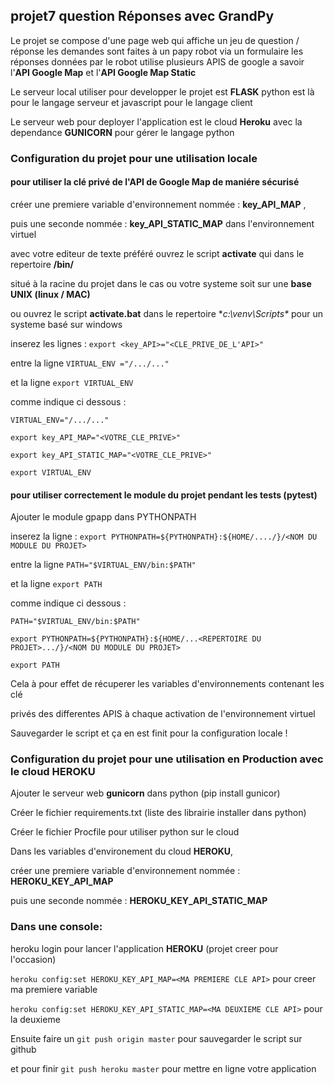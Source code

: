 projet7
question Réponses avec GrandPy
------------------------------

Le projet se compose d'une page web qui affiche un jeu de question / réponse
les demandes sont faites à un papy robot via un formulaire
les réponses données par le robot utilise plusieurs APIS de google
a savoir l'**API Google Map** et l'**API Google Map Static**

Le serveur local utiliser pour developper le projet est **FLASK**
python est là pour le langage serveur et javascript pour le langage client

Le serveur web pour deployer l'application est le cloud **Heroku** avec la dependance **GUNICORN**
pour gérer le langage python
### Configuration du projet pour une utilisation locale

#### pour utiliser la clé privé de l'API de Google Map de maniére sécurisé

créer une premiere variable d'environnement  nommée : **key_API_MAP** ,

puis une seconde nommée : **key_API_STATIC_MAP** dans l'environnement virtuel

avec votre editeur de texte préféré ouvrez le script **activate** qui dans le repertoire  **<venv>/bin/**

situé à la racine du projet dans le cas ou votre systeme soit sur une **base UNIX (linux / MAC)**

ou ouvrez le script **activate.bat** dans le repertoire **c:\venv\Scripts\** pour un systeme basé sur windows

inserez les lignes : `export <key_API>="<CLE_PRIVE_DE_L'API>"`

entre la ligne `VIRTUAL_ENV ="/.../..."`

et la ligne `export VIRTUAL_ENV`

comme indique ci dessous :

`VIRTUAL_ENV="/.../..."`

`export key_API_MAP="<VOTRE_CLE_PRIVE>"`

`export key_API_STATIC_MAP="<VOTRE_CLE_PRIVE>"`

`export VIRTUAL_ENV`

#### pour utiliser correctement le module du projet pendant les tests (pytest)

Ajouter le module gpapp dans PYTHONPATH

inserez la ligne : `export PYTHONPATH=${PYTHONPATH}:${HOME/..../}/<NOM DU MODULE DU PROJET>`

entre la ligne `PATH="$VIRTUAL_ENV/bin:$PATH"`

et la ligne `export PATH`

comme indique ci dessous :

`PATH="$VIRTUAL_ENV/bin:$PATH"`

`export PYTHONPATH=${PYTHONPATH}:${HOME/...<REPERTOIRE DU PROJET>.../}/<NOM DU MODULE DU PROJET>`

`export PATH`

Cela à pour effet de récuperer les variables d'environnements contenant les clé

privés des differentes APIS à chaque activation de l'environnement virtuel

Sauvegarder le script et ça en est finit pour la configuration locale !

### Configuration du projet pour une utilisation en Production avec le cloud **HEROKU**
Ajouter le serveur web **gunicorn** dans python (pip install gunicor)

Créer le fichier requirements.txt (liste des librairie installer dans python)

Créer le fichier Procfile pour utiliser python sur le cloud

Dans les variables d'environement du cloud **HEROKU**,

créer une premiere variable d'environnement  nommée : **HEROKU_KEY_API_MAP**

puis une seconde nommée : **HEROKU_KEY_API_STATIC_MAP**

### Dans une console:

heroku login pour lancer l'application **HEROKU** (projet creer pour l'occasion)

`heroku config:set HEROKU_KEY_API_MAP=<MA PREMIERE CLE API>` pour creer ma premiere variable

`heroku config:set HEROKU_KEY_API_STATIC_MAP=<MA DEUXIEME CLE API>` pour la deuxieme

Ensuite faire un `git push origin master` pour sauvegarder le script sur github

et pour finir `git push heroku master` pour mettre en ligne votre application



